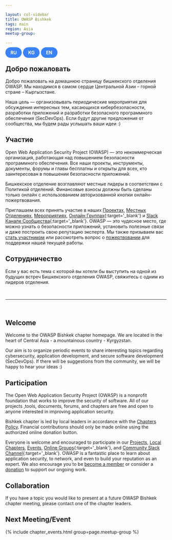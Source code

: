 ```yaml
---

layout: col-sidebar
title: OWASP Bishkek
tags: main
region: Asia
meetup-group:

---
```


<style>
  .btn {
    padding-top: 0.5rem;
    padding-bottom: 0.5rem; 
    padding-left: 1rem;
    padding-right: 1rem; 
    background-color: #3B82F6; 
    color: #ffffff; 
    font-weight: 700; 
    border-radius: 9999px;
    text-decoration: none;
  }
  .btn:hover, .btn:active {
    background-color: #1D4ED8;
    color: #ffffff;
    text-decoration: none;
  }
</style>

<a href="#russian" class="btn">RU</a>
<a href="#kyrgyz" class="btn">KG</a>
<a href="#english" class="btn">EN</a>

<div id="russian">

  ## Добро пожаловать
  Добро пожаловать на домашнюю страницу бишкекского отделения OWASP. Мы находимся в самом сердце Центральной Азии – горной стране – Кыргызстане.

  Наша цель — организовывать периодические мероприятия для обсуждения интересных тем, касающихся кибербезопасности, разработки приложений и разработки безопасного программного обеспечения (SecDevOps). Если будут другие предложения от сообщества, мы будем рады услышать ваши идеи :)

  ## Участие
  Open Web Application Security Project (OWASP) — это некоммерческая организация, работающая над повышением безопасности программного обеспечения. Все наши проекты, инструменты, документы, форумы и главы бесплатны и открыты для всех, кто заинтересован в повышении безопасности приложений.

  Бишкекское отделение возглавляют местные лидеры в соответствии с Политикой отделений. Финансовые взносы должны быть сделаны только онлайн с использованием авторизованной кнопки онлайн-пожертвования.

  Приглашаем всех принять участие в наших [Проектах](/projects/), [Местных Отделениях](/chapters/), [Мероприятиях](/events/), [Онлайн Группах](https://groups.google.com/a/owasp.com/){:target='_blank'} и [Slack Канале Сообщества](https://owasp.slack.com/){:target='_blank'}. OWASP — это чудесное место, где можно узнать о безопасности приложений, установить полезные связи и даже построить свою репутацию эксперта. Мы также призываем вас [стать участником](/membership/) или рассмотреть вопрос о [пожертвовании](/donate/) для поддержки нашей текущей работы.

  ## Сотрудничество
  Если у вас есть тема с которой вы хотели бы выступить на одной из будущих встреч Бишкекского отделения OWASP, свяжитесь с одним из лидеров отделения.

</div>


<div id="kyrgyz">
</div>

<br>
<hr>
<br>

<div id="english">

  ## Welcome
  Welcome to the OWASP Bishkek chapter homepage. We are located in the heart of Central Asia - a mountainous country - Kyrgyzstan. 
 
  Our aim is to organize periodic events to share interesting topics regarding cybersecurity, application development, and secure software development (SecDevOps). If there will be suggestions from the community, we will be happy to hear your ideas :) 

  ## Participation
  The Open Web Application Security Project (OWASP) is a nonprofit foundation that works to improve the security of software. All of our projects ,tools, documents, forums, and chapters are free and open to anyone interested in improving application security. 

  Bishkek chapter is led by local leaders in accordance with the [Chapters Policy](/www-policy/operational/chapters). Financial contributions should only be made online using the authorized online donation button. 

  Everyone is welcome and encouraged to participate in our [Projects](/projects/), [Local Chapters](/chapters/), [Events](/events/), [Online Groups](https://groups.google.com/a/owasp.com/){:target='_blank'}, and [Community Slack Channel](https://owasp.slack.com/){:target='_blank'}. OWASP is a fantastic place to learn about application security, to network, and even to build your reputation as an expert. We also encourage you to be [become a member](/membership/) or consider a [donation](/donate/) to support our ongoing work.

  ## Collaboration
  If you have a topic you would like to present at a future OWASP Bishkek chapter meeting, please contact one of the chapter leaders.

  Next Meeting/Event <!-- You should keep this section as it will populate your meetup events -->
  ---------------------
  {% include chapter_events.html group=page.meetup-group %}

</div>